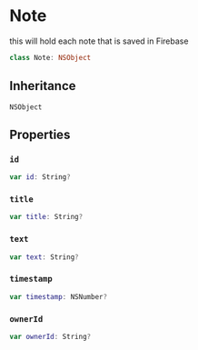 # Note

this will hold each note that is saved in Firebase

``` swift
class Note: NSObject
```

## Inheritance

`NSObject`

## Properties

### `id`

``` swift
var id: String?
```

### `title`

``` swift
var title: String?
```

### `text`

``` swift
var text: String?
```

### `timestamp`

``` swift
var timestamp: NSNumber?
```

### `ownerId`

``` swift
var ownerId: String?
```
